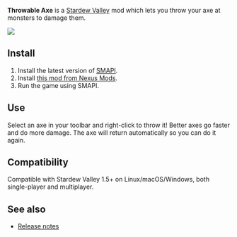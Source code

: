 ﻿**Throwable Axe** is a [Stardew Valley](http://stardewvalley.net/) mod which lets you throw your
axe at monsters to damage them.

![](screenshot.gif)

## Install
1. Install the latest version of [SMAPI](https://smapi.io).
2. Install [this mod from Nexus Mods](http://www.nexusmods.com/stardewvalley/mods/5097).
3. Run the game using SMAPI.

## Use
Select an axe in your toolbar and right-click to throw it! Better axes go faster and do more damage.
The axe will return automatically so you can do it again.

## Compatibility
Compatible with Stardew Valley 1.5+ on Linux/macOS/Windows, both single-player and multiplayer.

## See also
* [Release notes](release-notes.md)
